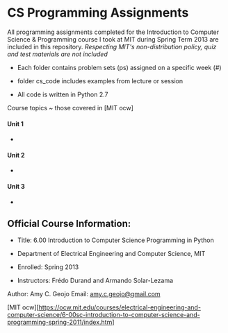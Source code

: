 
# CS Programming Assignments

All programming assignments completed for the Introduction to Computer Science & Programming course I took at MIT during Spring Term 2013 are included in this repository. *Respecting MIT's non-distribution policy, quiz and test materials are not included*


* Each folder contains problem sets (ps) assigned on a specific week (#) 

* folder cs_code includes examples from lecture or session

* All code is written in Python 2.7


Course topics ~ those covered in [MIT ocw] 
#### Unit 1
* 

#### Unit 2
* 

#### Unit 3
* 



## Official Course Information: 
* Title: 6.00  Introduction to Computer Science Programming in Python

* Department of Electrical Engineering and Computer Science, MIT

* Enrolled: Spring 2013

* Instructors: Frédo Durand and Armando Solar-Lezama 







Author: Amy C. Geojo
Email: amy.c.geojo@gmail.com


[MIT ocw][https://ocw.mit.edu/courses/electrical-engineering-and-computer-science/6-00sc-introduction-to-computer-science-and-programming-spring-2011/index.htm]